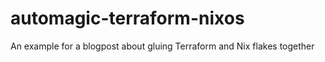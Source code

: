 # automagic-terraform-nixos
An example for a blogpost about gluing Terraform and Nix flakes together
